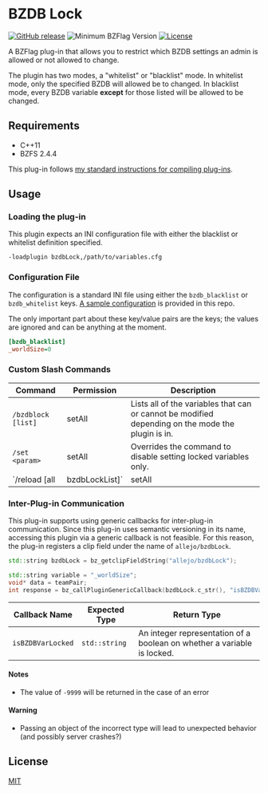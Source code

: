 # BZDB Lock

[![GitHub release](https://img.shields.io/github/release/allejo/bzdbLock.svg)](https://github.com/allejo/bzdbLock/releases/latest)
![Minimum BZFlag Version](https://img.shields.io/badge/BZFlag-v2.4.4+-blue.svg)
[![License](https://img.shields.io/github/license/allejo/bzdbLock.svg)](LICENSE.md)

A BZFlag plug-in that allows you to restrict which BZDB settings an admin is allowed or not allowed to change.

The plugin has two modes, a "whitelist" or "blacklist" mode. In whitelist mode, only the specified BZDB will allowed be to changed. In blacklist mode, every BZDB variable **except** for those listed will be allowed to be changed.

## Requirements

- C++11
- BZFS 2.4.4

This plug-in follows [my standard instructions for compiling plug-ins](https://github.com/allejo/docs.allejo.io/wiki/BZFlag-Plug-in-Distribution).

## Usage

### Loading the plug-in

This plugin expects an INI configuration file with either the blacklist or whitelist definition specified.

```
-loadplugin bzdbLock,/path/to/variables.cfg
```

### Configuration File

The configuration is a standard INI file using either the `bzdb_blacklist` or `bzdb_whitelist` keys. [A sample configuration](./bzdbLock.cfg) is provided in this repo.

The only important part about these key/value pairs are the keys; the values are ignored and can be anything at the moment.

```ini
[bzdb_blacklist]
_worldSize=0
```

### Custom Slash Commands

| Command | Permission | Description |
| ------- | ---------- | ----------- |
| `/bzdblock [list]` | setAll | Lists all of the variables that can or cannot be modified depending on the mode the plugin is in. |
| `/set <param>` | setAll | Overrides the command to disable setting locked variables only. |
| `/reload [all|bzdbLockList]` | setAll | Re-read the configuration file to load the BZDB lock list. |

### Inter-Plug-in Communication

This plug-in supports using generic callbacks for inter-plug-in communication. Since this plug-in uses semantic versioning in its name, accessing this plugin via a generic callback is not feasible. For this reason, the plug-in registers a clip field under the name of `allejo/bzdbLock`.

```cpp
std::string bzdbLock = bz_getclipFieldString("allejo/bzdbLock");

std::string variable = "_worldSize";
void* data = teamPair;
int response = bz_callPluginGenericCallback(bzdbLock.c_str(), "isBZDBVarLocked", data);
```

| Callback Name | Expected Type | Return Type |
| ------------- | ------------- | ----------- |
| `isBZDBVarLocked` | `std::string` | An integer representation of a boolean on whether a variable is locked. |

#### Notes

- The value of `-9999` will be returned in the case of an error

#### Warning

- Passing an object of the incorrect type will lead to unexpected behavior (and possibly server crashes?)

## License

[MIT](LICENSE.md)

